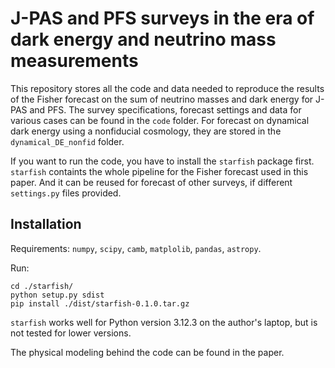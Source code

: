 # J-PAS and PFS surveys in the era of dark energy and neutrino mass measurements

This repository stores all the code and data needed to reproduce the results of the Fisher forecast on the sum of neutrino masses and dark energy for J-PAS and PFS. 
The survey specifications, forecast settings and data for various cases can be found in the `code` folder. 
For forecast on dynamical dark energy using a nonfiducial cosmology, they are stored in the `dynamical_DE_nonfid` folder.

If you want to run the code, you have to install the `starfish` package first. 
`starfish` containts the whole pipeline for the Fisher forecast used in this paper.
And it can be reused for forecast of other surveys, if different `settings.py` files provided.

## Installation

Requirements: `numpy`, `scipy`, `camb`, `matplolib`, `pandas`, `astropy`.

Run:
```
cd ./starfish/
python setup.py sdist
pip install ./dist/starfish-0.1.0.tar.gz
```

`starfish` works well for Python version 3.12.3 on the author's laptop, but is not tested for lower versions.

The physical modeling behind the code can be found in the paper.